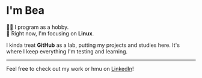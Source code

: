 # I'm Bea

👨‍💻 I program as a hobby.  
🌱 Right now, I'm focusing on **Linux**.

I kinda treat **GitHub** as a lab, putting my projects and studies here. It's where I keep everything I'm testing and learning.

---

Feel free to check out my work or hmu on [LinkedIn](https://www.linkedin.com/in/devbeatriz/)!
